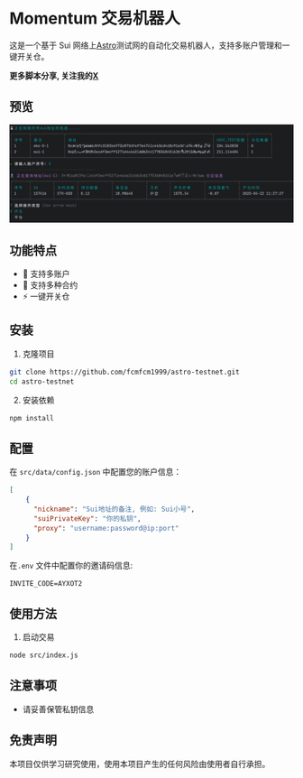 # Momentum 交易机器人

这是一个基于 Sui 网络上[Astro](https://beta.astros.ag/perp?referralCode=AYXOT2)测试网的自动化交易机器人，支持多账户管理和一键开关仓。

**更多脚本分享, 关注我的[X](https://x.com/0Xiaofan22921)**

## 预览
![preview](./image/preview.png)

## 功能特点

- 🔄 支持多账户
- 💱 支持多种合约
- ⚡  一键开关仓

## 安装

1. 克隆项目
```bash
git clone https://github.com/fcmfcm1999/astro-testnet.git
cd astro-testnet
```

2. 安装依赖
```bash
npm install
```

## 配置

在 `src/data/config.json` 中配置您的账户信息：

```json
[
    {
      "nickname": "Sui地址的备注, 例如: Sui小号",
      "suiPrivateKey": "你的私钥",
      "proxy": "username:password@ip:port"
    }
]
```

在`.env` 文件中配置你的邀请码信息:
```
INVITE_CODE=AYXOT2
```

## 使用方法

1. 启动交易
```bash
node src/index.js
```


## 注意事项

- 请妥善保管私钥信息

## 免责声明

本项目仅供学习研究使用，使用本项目产生的任何风险由使用者自行承担。 